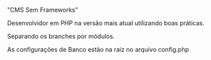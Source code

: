 "CMS Sem Frameworks" 

Desenvolvidor em PHP na versão mais atual utilizando boas práticas. 

Separando os branches por módulos.

As configurações de Banco estão na raiz no arquivo config.php

